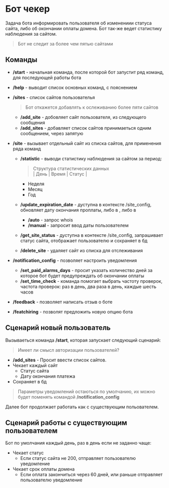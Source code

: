 # Бот чекер

Задача бота информировать пользователя об изменениии статуса сайта, либо об окончании оплаты домена. Бот так-же ведет статистику наблюдения за сайтом.

> Бот не следит за более чем пятью сайтами

## Команды

* **/start** - начальная команда, после которой бот запустит ряд команд, для последующей работы бота
* **/help** - выводит спиcок основных команд, с пояснением
* **/sites** - список сайтов пользователья

    > Бот откажется добавлять к ослеживанию более пяти сайтов

    * **/add_site** - добовляет сайт пользователя, из следующего сообщения
    * **/add_sites** - добавляет список сайтов принимаеться одним сообщением, через запятую 
* **/site** - вызывает отдельный сайт из списка сайтов, для применения ряда команд
    * **/statistic** - выводи статистику наблюдения за сайтом за период:

        > Структура статистических данных \
        > | День | Время | Статус | 
    
        * Неделя
        * Месяц
        * Год        
    * **/update_expiration_date** - дуступна в контексте /site_config, обновляет дату окончания проплаты, либо в , либо в 
        * **/auto** - запрос whois
        * **/manual** - запросит ввод даты пользователем
    * **/get_site_status** - дуступна в контексте /site_config, запрашивает статус сайта, отображает пользователю и сохраняет в бд
    * **/delete_site** - удаляет сайт из списка для отслеживания
* **/notification_config** - позволяет настроить уведомления
    * **/set_paid_alarms_days** - просит указать количество дней за которое бот будет предупреждать об окончании оплаты
    * **/set_time_check** - команда помогает выбрать частоту проверок, частота проверок: раз в день, два раза в день, каждые шесть часов
* **/feedback** - позволяет написать отзыв о боте
* **/featchiring** - позволят предложить новую опцию бота


## Сценарий новый пользователь

Вызываеться команда **/start**, которая запускает следующий сценарий:

> Имеет ли смысл авторизации пользователей?

* **/add_sites** - Просит ввести список сайтов. 
* Чекает каждый сайт 
    * Статус сайта
    * Дату окончания платежа
* Сохраняет в бд

 > Параметры уведомлений остаються по умолчанию, их можно будет поменять командой **/notification_config**

Далее бот продолжает работать как с существующим польователем.

## Сценарий работы с существующим пользователем

Бот по умолчания каждый день, раз в день если не заданно чаще: 

* Чекает статус
    * Если статус сайта не 200, отправляет пользователю уведомление
* Чекает срок оплаты домена
    * Если оплата закончиться через 60 дней, или раньше отправляет пользователю уведомление

